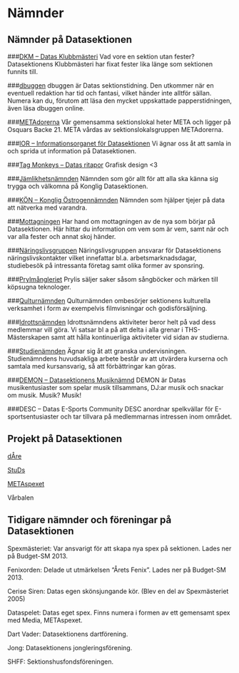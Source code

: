 # Nämnder

## Nämnder på Datasektionen

###[DKM – Datas Klubbmästeri](/namnder/dkm)
Vad vore en sektion utan fester? Datasektionens Klubbmästeri har fixat fester lika länge som sektionen funnits till.

###[dbuggen](http://dbu.gg)
dbuggen är Datas sektionstidning. Den utkommer när en eventuell redaktion har tid och fantasi, vilket händer inte alltför sällan. Numera kan du, förutom att läsa den mycket uppskattade papperstidningen, även läsa dbuggen online.

###[METAdorerna](/namnder/metadorerna)
Vår gemensamma sektionslokal heter META och ligger på Osquars Backe 21. META vårdas av sektionslokalsgruppen METAdorerna.

###[IOR – Informationsorganet för Datasektionen](/namnder/informationsorganet)
Vi ägnar oss åt att samla in och sprida ut information på Datasektionen.

###[Tag Monkeys – Datas ritapor](/namnder/tag-monkeys)
Grafisk design <3

###[Jämlikhetsnämnden](/namnder/jamlikhetsnamnden)
Nämnden som gör allt för att alla ska känna sig trygga och välkomna på Konglig Datasektionen.

###[KÖN – Konglig Östrogennämnden](/namnder/konglig-ostrogennamnden)
Nämnden som hjälper tjejer på data att nätverka med varandra.

###[Mottagningen](/namnder/mottagningen)
Har hand om mottagningen av de nya som börjar på Datasektionen. Här hittar du information om vem som är vem, samt när och var alla fester och annat skoj händer.

###[Näringslivsgruppen](/namnder/naringslivsgruppen)
Näringslivsgruppen ansvarar för Datasektionens näringslivskontakter vilket innefattar bl.a. arbetsmarknadsdagar, studiebesök på intressanta företag samt olika former av sponsring.

###[Prylmångleriet](/namnder/prylmangleriet)
Prylis säljer saker såsom sångböcker och märken till köpsugna teknologer.

###[Qulturnämnden](/namnder/qulturnamnden)
Qulturnämnden ombesörjer sektionens kulturella verksamhet i form av exempelvis filmvisningar och godisförsäljning.

###[Idrottsnämnden](/namnder/idrottsnamnden)
Idrottsnämndens aktiviteter beror helt på vad dess medlemmar vill göra.
Vi satsar bl a på att delta i alla grenar i THS-Mästerskapen samt att
hålla kontinuerliga aktiviteter vid sidan av studierna.

###[Studienämnden](/studier/studienamnden)
Ägnar sig åt att granska undervisningen. Studienämndens huvudsakliga arbete består av att utvärdera kurserna och samtala med kursansvarig, så att förbättringar kan göras.

###[DEMON – Datasektionens Musiknämnd](/namnder/datasektionens-musiknamnd)
DEMON är Datas musikentusiaster som spelar musik tillsammans, DJ:ar musik och snackar om musik. Musik? Musik!

###DESC – Datas E-Sports Community
DESC anordnar spelkvällar för E-sportsentusiaster och tar tillvara på medlemmarnas intressen inom området.

## Projekt på Datasektionen

[dÅre](http://dåre.se)

[StuDs](http://studieresan.se)

[METAspexet](http://metaspexet.se)

Vårbalen

## Tidigare nämnder och föreningar på Datasektionen

Spexmästeriet: Var ansvarigt för att skapa nya spex på sektionen. Lades ner på Budget-SM 2013.

Fenixorden: Delade ut utmärkelsen “Årets Fenix”. Lades ner på Budget-SM 2013.

Cerise Siren: Datas egen skönsjungande kör. (Blev en del av Spexmästeriet 2005)

Dataspelet: Datas eget spex. Finns numera i formen av ett gemensamt spex med Media, METAspexet.

Dart Vader: Datasektionens dartförening.

Jong: Datasektionens jongleringsförening.

SHFF: Sektionshusfondsföreningen.

